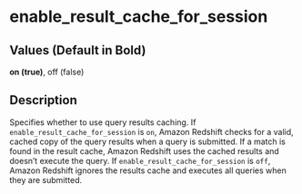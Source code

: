 # enable\_result\_cache\_for\_session<a name="r_enable_result_cache_for_session"></a>

## Values \(Default in Bold\)<a name="r_enable_result_cache_for_session-values"></a>

**on \(true\)**, off \(false\)

## Description<a name="description"></a>

Specifies whether to use query results caching\. If `enable_result_cache_for_session` is `on`, Amazon Redshift checks for a valid, cached copy of the query results when a query is submitted\. If a match is found in the result cache, Amazon Redshift uses the cached results and doesn’t execute the query\. If `enable_result_cache_for_session` is `off`, Amazon Redshift ignores the results cache and executes all queries when they are submitted\. 